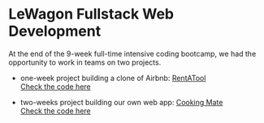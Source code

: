 # LeWagon Fullstack Web Development

At the end of the 9-week full-time intensive coding bootcamp, we had the opportunity to work in teams on two projects.

- one-week project building a clone of Airbnb:
[RentATool](https://airbnb-mdarbois-2df6fe8522d7.herokuapp.com)  
[Check the code here](https://github.com/mdarbois/LeWagon-fullstack/tree/main/Airbnb)  

- two-weeks project building our own web app:
[Cooking Mate](https://www.cookingmate.site)  
[Check the code here](https://github.com/mdarbois/LeWagon-fullstack/tree/main/CookingMate)  
